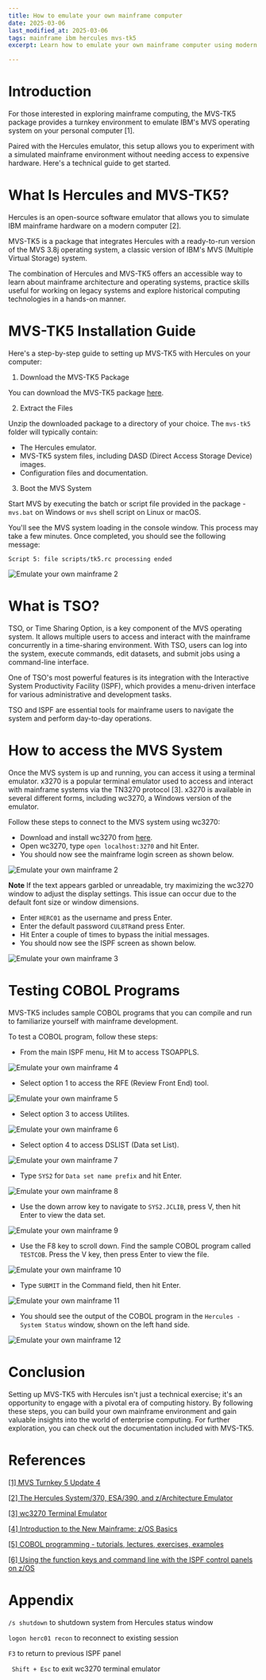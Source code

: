```yaml
---
title: How to emulate your own mainframe computer
date: 2025-03-06
last_modified_at: 2025-03-06
tags: mainframe ibm hercules mvs-tk5
excerpt: Learn how to emulate your own mainframe computer using modern hardware and software.

---
```


# Introduction

For those interested in exploring mainframe computing, the MVS-TK5 package provides a turnkey environment to emulate IBM's MVS operating system on your personal computer [1]. 

Paired with the Hercules emulator, this setup allows you to experiment with a simulated mainframe environment without needing access to expensive hardware. Here's a technical guide to get started. 

# What Is Hercules and MVS-TK5?

Hercules is an open-source software emulator that allows you to simulate IBM mainframe hardware on a modern computer [2]. 

MVS-TK5 is a package that integrates Hercules with a ready-to-run version of the MVS 3.8j operating system, a classic version of IBM's MVS (Multiple Virtual Storage) system.

The combination of Hercules and MVS-TK5 offers an accessible way to learn about mainframe architecture and operating systems, practice skills useful for working on legacy systems and explore historical computing technologies in a hands-on manner.

# MVS-TK5 Installation Guide

Here's a step-by-step guide to setting up MVS-TK5 with Hercules on your computer:

1. Download the MVS-TK5 Package

You can download the MVS-TK5 package [here](https://www.prince-webdesign.nl/tk5).

2. Extract the Files

Unzip the downloaded package to a directory of your choice. The `mvs-tk5` folder will typically contain:

   - The Hercules emulator.
   - MVS-TK5 system files, including DASD (Direct Access Storage Device) images.
   - Configuration files and documentation.

3. Boot the MVS System

Start MVS by executing the batch or script file provided in the package - `mvs.bat` on Windows or `mvs` shell script on Linux or macOS.

You'll see the MVS system loading in the console window. This process may take a few minutes. Once completed, you should see the following message:

```Script 5: file scripts/tk5.rc processing ended```

![Emulate your own mainframe 2](/assets/images/2025-03-06-emulate-your-own-mainframe-1.png)

# What is TSO? 

TSO, or Time Sharing Option, is a key component of the MVS operating system. It allows multiple users to access and interact with the mainframe concurrently in a time-sharing environment. With TSO, users can log into the system, execute commands, edit datasets, and submit jobs using a command-line interface.

One of TSO's most powerful features is its integration with the Interactive System Productivity Facility (ISPF), which provides a menu-driven interface for various administrative and development tasks. 

TSO and ISPF are essential tools for mainframe users to navigate the system and perform day-to-day operations.

# How to access the MVS System

Once the MVS system is up and running, you can access it using a terminal emulator. x3270 is a popular terminal emulator used to access and interact with mainframe systems via the TN3270 protocol [3]. x3270 is available in several different forms, including wc3270, a Windows version of the emulator.

Follow these steps to connect to the MVS system using wc3270:

- Download and install wc3270 from [here](http://x3270.bgp.nu/).
- Open wc3270, type ```open localhost:3270``` and hit Enter.
- You should now see the mainframe login screen as shown below.
  
![Emulate your own mainframe 2](/assets/images/2025-03-06-emulate-your-own-mainframe-2.png)

**Note**
If the text appears garbled or unreadable, try maximizing the wc3270 window to adjust the display settings. This issue can occur due to the default font size or window dimensions.

- Enter `HERC01` as the username and press Enter.
- Enter the default password ```CUL8TR```and press Enter.
- Hit Enter a couple of times to bypass the initial messages.
- You should now see the ISPF screen as shown below.
  
![Emulate your own mainframe 3](/assets/images/2025-03-06-emulate-your-own-mainframe-3.png)


# Testing COBOL Programs

 MVS-TK5 includes sample COBOL programs that you can compile and run to familiarize yourself with mainframe development.

To test a COBOL program, follow these steps:

- From the main ISPF menu, Hit M to access TSOAPPLS.
 
![Emulate your own mainframe 4](/assets/images/2025-03-06-emulate-your-own-mainframe-4.png)

- Select option 1 to access the RFE (Review Front End) tool.
  
![Emulate your own mainframe 5](/assets/images/2025-03-06-emulate-your-own-mainframe-5.png)

- Select option 3 to access Utilites.
  
![Emulate your own mainframe 6](/assets/images/2025-03-06-emulate-your-own-mainframe-6.png)

- Select option 4 to access DSLIST (Data set List). 

![Emulate your own mainframe 7](/assets/images/2025-03-06-emulate-your-own-mainframe-7.png)

- Type ```SYS2``` for ```Data set name prefix``` and hit Enter.

![Emulate your own mainframe 8](/assets/images/2025-03-06-emulate-your-own-mainframe-8.png)

- Use the down arrow key to navigate to ```SYS2.JCLIB```, press V, then hit Enter to view the data set.

![Emulate your own mainframe 9](/assets/images/2025-03-06-emulate-your-own-mainframe-9.png)
  
- Use the F8 key to scroll down. Find the sample COBOL program called ```TESTCOB```. Press the V key, then press Enter to view the file. 

 ![Emulate your own mainframe 10](/assets/images/2025-03-06-emulate-your-own-mainframe-10.png)
- Type ```SUBMIT``` in the Command field, then hit Enter. 

 ![Emulate your own mainframe 11](/assets/images/2025-03-06-emulate-your-own-mainframe-11.png)

- You should see the output of the COBOL program in the ```Hercules - System Status``` window, shown on the left hand side.
 
![Emulate your own mainframe 12](/assets/images/2025-03-06-emulate-your-own-mainframe-12.png)

# Conclusion

Setting up MVS-TK5 with Hercules isn't just a technical exercise; it's an opportunity to engage with a pivotal era of computing history. By following these steps, you can build your own mainframe environment and gain valuable insights into the world of enterprise computing.
For further exploration, you can check out the documentation included with MVS-TK5.

# References

[[1] MVS Turnkey 5 Update 4](https://www.prince-webdesign.nl/tk5)

[[2] The Hercules System/370, ESA/390, and z/Architecture Emulator](http://www.hercules-390.org/)

[[3] wc3270 Terminal Emulator](http://x3270.bgp.nu/)

[[4] Introduction to the New Mainframe: z/OS Basics](https://www.redbooks.ibm.com/redbooks/pdfs/sg246366.pdf)

[[5] COBOL programming - tutorials, lectures, exercises, examples](https://www.csis.ul.ie/cobol/)

[[6] Using the function keys and command line with the ISPF control panels on z/OS](https://www.ibm.com/docs/en/ibm-mq/9.4?topic=uocpz-using-function-keys-command-line-ispf-control-panels-zos)

# Appendix
```/s shutdown``` to shutdown system from Hercules status window

```logon herc01 recon``` to reconnect to existing session

```F3``` to return to previous ISPF panel

``` Shift + Esc``` to exit wc3270 terminal emulator